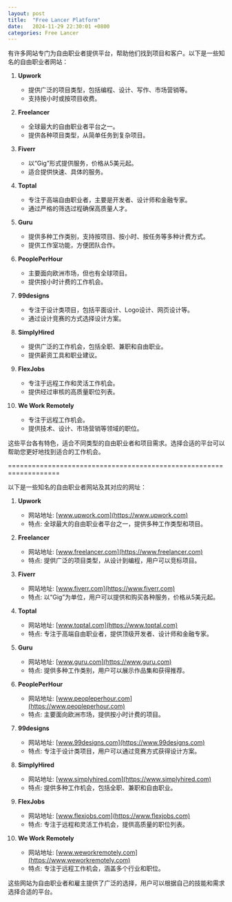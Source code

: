 ```yaml
---
layout: post
title:  "Free Lancer Platform"
date:   2024-11-29 22:30:01 +0800
categories: Free Lancer
---
```



有许多网站专门为自由职业者提供平台，帮助他们找到项目和客户。以下是一些知名的自由职业者网站：

1. **Upwork**
   - 提供广泛的项目类型，包括编程、设计、写作、市场营销等。
   - 支持按小时或按项目收费。

2. **Freelancer**
   - 全球最大的自由职业者平台之一。
   - 提供各种项目类型，从简单任务到复杂项目。

3. **Fiverr**
   - 以“Gig”形式提供服务，价格从5美元起。
   - 适合提供快速、具体的服务。

4. **Toptal**
   - 专注于高端自由职业者，主要是开发者、设计师和金融专家。
   - 通过严格的筛选过程确保高质量人才。

5. **Guru**
   - 提供多种工作类别，支持按项目、按小时、按任务等多种计费方式。
   - 提供工作室功能，方便团队合作。

6. **PeoplePerHour**
   - 主要面向欧洲市场，但也有全球项目。
   - 提供按小时计费的工作机会。

7. **99designs**
   - 专注于设计类项目，包括平面设计、Logo设计、网页设计等。
   - 通过设计竞赛的方式选择设计方案。

8. **SimplyHired**
   - 提供广泛的工作机会，包括全职、兼职和自由职业。
   - 提供薪资工具和职业建议。

9. **FlexJobs**
   - 专注于远程工作和灵活工作机会。
   - 提供经过审核的高质量职位列表。

10. **We Work Remotely**
    - 专注于远程工作机会。
    - 提供技术、设计、市场营销等领域的职位。

这些平台各有特色，适合不同类型的自由职业者和项目需求。选择合适的平台可以帮助您更好地找到适合的工作机会。


===================================================================





以下是一些知名的自由职业者网站及其对应的网址：

1. **Upwork**
   - 网站地址: [www.upwork.com](https://www.upwork.com)
   - 特点: 全球最大的自由职业者平台之一，提供多种工作类型和项目。

2. **Freelancer**
   - 网站地址: [www.freelancer.com](https://www.freelancer.com)
   - 特点: 提供广泛的项目类型，从设计到编程，用户可以竞标项目。

3. **Fiverr**
   - 网站地址: [www.fiverr.com](https://www.fiverr.com)
   - 特点: 以“Gig”为单位，用户可以提供和购买各种服务，价格从5美元起。

4. **Toptal**
   - 网站地址: [www.toptal.com](https://www.toptal.com)
   - 特点: 专注于高端自由职业者，提供顶级开发者、设计师和金融专家。

5. **Guru**
   - 网站地址: [www.guru.com](https://www.guru.com)
   - 特点: 提供多种工作类别，用户可以展示作品集和获得推荐。

6. **PeoplePerHour**
   - 网站地址: [www.peopleperhour.com](https://www.peopleperhour.com)
   - 特点: 主要面向欧洲市场，提供按小时计费的项目。

7. **99designs**
   - 网站地址: [www.99designs.com](https://www.99designs.com)
   - 特点: 专注于设计类项目，用户可以通过竞赛方式获得设计方案。

8. **SimplyHired**
   - 网站地址: [www.simplyhired.com](https://www.simplyhired.com)
   - 特点: 提供多种工作机会，包括全职、兼职和自由职业。

9. **FlexJobs**
   - 网站地址: [www.flexjobs.com](https://www.flexjobs.com)
   - 特点: 专注于远程和灵活工作机会，提供高质量的职位列表。

10. **We Work Remotely**
    - 网站地址: [www.weworkremotely.com](https://www.weworkremotely.com)
    - 特点: 专注于远程工作机会，涵盖多个行业和职位。

这些网站为自由职业者和雇主提供了广泛的选择，用户可以根据自己的技能和需求选择合适的平台。